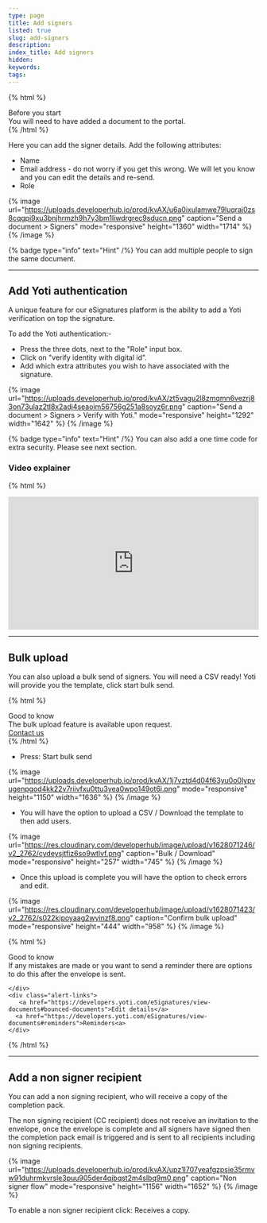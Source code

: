 ```yaml
---
type: page
title: Add signers
listed: true
slug: add-signers
description: 
index_title: Add signers
hidden: 
keywords: 
tags: 
---
```


{% html %}
<div class="alert-BYS">
   <div class="alert-title" id="BYS">
      Before you start
   </div>
   <div class="alert-text" >
You will need to have added a document to the portal.   </div>
   <div class="alert-links"> 
   </div>
</div>
{% /html %}

Here you can add the signer details. Add the following attributes:

- Name
- Email address - do not worry if you get this wrong. We will let you know and you can edit the details and re-send.
- Role

{% image url="https://uploads.developerhub.io/prod/kvAX/u6a0ixulamwe79luqraj0zs8cqgpi9xu3bnjhrmzh9h7y3bm1liwdrgrec9sducn.png" caption="Send a document &gt; Signers" mode="responsive" height="1360" width="1714" %}
{% /image %}

{% badge type="info" text="Hint" /%} You can add multiple people to sign the same document.

---

## Add Yoti authentication

A unique feature for our eSignatures platform is the ability to add a Yoti verification on top the signature.

To add the Yoti authentication:-

- Press the three dots, next to the "Role" input box.
- Click on "verify identity with digital id".
- Add which extra attributes you wish to have associated with the signature.

{% image url="https://uploads.developerhub.io/prod/kvAX/zt5vagu2l8zmqmn6vezrj83on73ulaz2tl8x2adj4seaoim56756g251a8soyz6r.png" caption="Send a document &gt; Signers &gt; Verify with Yoti." mode="responsive" height="1292" width="1642" %}
{% /image %}

{% badge type="info" text="Hint" /%} You can also add a one time code for extra security. Please see next section.

### Video explainer

{% html %}
<p style="padding:49.74% 0 0 0;position:relative;"><iframe src="https://player.vimeo.com/video/648540579?h=c96c996211&amp;badge=0&amp;autopause=0&amp;player_id=0&amp;app_id=58479&dnt=1" frameborder="0" allow="autoplay; fullscreen; picture-in-picture" allowfullscreen style="position:absolute;top:0;left:0;width:100%;height:100%;" title="(4) Adding Yoti Verification to a Document VIMEO.mp4"></iframe></div><script src="https://player.vimeo.com/api/player.js"></script>
{% /html %}

---

## Bulk upload

You can also upload a bulk send of signers. You will need a CSV ready! Yoti will provide you the template, click start bulk send.

{% html %}
<div class="alert-GTK">
    <div class="alert-title" id="GTK">
        Good to know
    </div>
    <div class="alert-text">
       The bulk upload feature is available upon request.
    </div>
    <div class="alert-links"> 
        <a href="https://support.yoti.com/yotisupport/s/contactsupport">Contact us</a>
   </div>
</div>
{% /html %}

- Press: Start bulk send

{% image url="https://uploads.developerhub.io/prod/kvAX/1j7vztd4d04f63yu0o0lypvugenpgod4kk22v7riivfxu0ttu3yea0wpo149ot6i.png" mode="responsive" height="1150" width="1636" %}
{% /image %}

- You will have the option to upload a CSV / Download the template to then add users.

{% image url="https://res.cloudinary.com/developerhub/image/upload/v1628071246/v2_2762/cydeysjtfiz6so9wtlvf.png" caption="Bulk / Download" mode="responsive" height="257" width="745" %}
{% /image %}

- Once this upload is complete you will have the option to check errors and edit.

{% image url="https://res.cloudinary.com/developerhub/image/upload/v1628071423/v2_2762/s022kipoyaag2wyinzf8.png" caption="Confirm bulk upload" mode="responsive" height="444" width="958" %}
{% /image %}

{% html %}
<div class="alert-GTK">
    <div class="alert-title" id="GTK">
        Good to know
    </div>
    <div class="alert-text">
If any mistakes are made or you want to send a reminder there are options to do this after the envelope is sent.

    </div>
    <div class="alert-links"> 
       <a href="https://developers.yoti.com/eSignatures/view-documents#bounced-documents">Edit details</a>
      <a href="https://developers.yoti.com/eSignatures/view-documents#reminders">Reminders<a> 
    </div>
</div>
{% /html %}

---

## Add a non signer recipient

You can add a non signing recipient, who will receive a copy of the completion pack. 

The non signing recipient (CC recipient) does not receive an invitation to the envelope, once the envelope is complete and all signers have signed then the completion pack email is triggered and is sent to all recipients including non signing recipients.

{% image url="https://uploads.developerhub.io/prod/kvAX/upz1l707yeafgzpsie35rmvw91duhrmkvrsle3puu905der4qjbqst2m4slbq9m0.png" caption="Non signer flow" mode="responsive" height="1156" width="1652" %}
{% /image %}

To enable a non signer recipient click: Receives a copy.